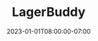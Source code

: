 ---
title: "LagerBuddy"
date: 2023-01-01T08:00:00-07:00
draft: false
params:
    subtitle: Schon bald gibt's hier grenzenlosen Stauraum auf Abruf!
---